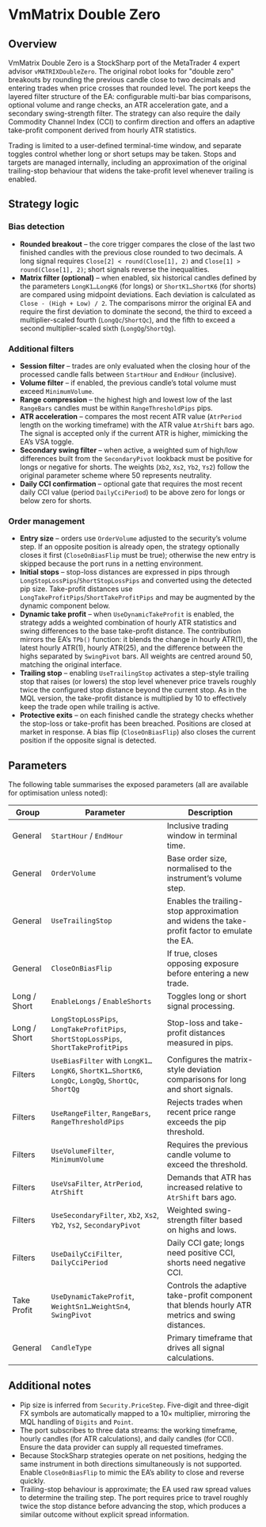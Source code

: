 # VmMatrix Double Zero

## Overview
VmMatrix Double Zero is a StockSharp port of the MetaTrader 4 expert advisor `vMATRIXDoubleZero`. The original robot looks for "double zero" breakouts by rounding the previous candle close to two decimals and entering trades when price crosses that rounded level. The port keeps the layered filter structure of the EA: configurable multi-bar bias comparisons, optional volume and range checks, an ATR acceleration gate, and a secondary swing-strength filter. The strategy can also require the daily Commodity Channel Index (CCI) to confirm direction and offers an adaptive take-profit component derived from hourly ATR statistics.

Trading is limited to a user-defined terminal-time window, and separate toggles control whether long or short setups may be taken. Stops and targets are managed internally, including an approximation of the original trailing-stop behaviour that widens the take-profit level whenever trailing is enabled.

## Strategy logic
### Bias detection
* **Rounded breakout** – the core trigger compares the close of the last two finished candles with the previous close rounded to two decimals. A long signal requires `Close[2] < round(Close[1], 2)` and `Close[1] > round(Close[1], 2)`; short signals reverse the inequalities.
* **Matrix filter (optional)** – when enabled, six historical candles defined by the parameters `LongK1…LongK6` (for longs) or `ShortK1…ShortK6` (for shorts) are compared using midpoint deviations. Each deviation is calculated as `Close - (High + Low) / 2`. The comparisons mirror the original EA and require the first deviation to dominate the second, the third to exceed a multiplier-scaled fourth (`LongQc`/`ShortQc`), and the fifth to exceed a second multiplier-scaled sixth (`LongQg`/`ShortQg`).

### Additional filters
* **Session filter** – trades are only evaluated when the closing hour of the processed candle falls between `StartHour` and `EndHour` (inclusive).
* **Volume filter** – if enabled, the previous candle’s total volume must exceed `MinimumVolume`.
* **Range compression** – the highest high and lowest low of the last `RangeBars` candles must be within `RangeThresholdPips` pips.
* **ATR acceleration** – compares the most recent ATR value (`AtrPeriod` length on the working timeframe) with the ATR value `AtrShift` bars ago. The signal is accepted only if the current ATR is higher, mimicking the EA’s VSA toggle.
* **Secondary swing filter** – when active, a weighted sum of high/low differences built from the `SecondaryPivot` lookback must be positive for longs or negative for shorts. The weights (`Xb2`, `Xs2`, `Yb2`, `Ys2`) follow the original parameter scheme where 50 represents neutrality.
* **Daily CCI confirmation** – optional gate that requires the most recent daily CCI value (period `DailyCciPeriod`) to be above zero for longs or below zero for shorts.

### Order management
* **Entry size** – orders use `OrderVolume` adjusted to the security’s volume step. If an opposite position is already open, the strategy optionally closes it first (`CloseOnBiasFlip` must be true); otherwise the new entry is skipped because the port runs in a netting environment.
* **Initial stops** – stop-loss distances are expressed in pips through `LongStopLossPips`/`ShortStopLossPips` and converted using the detected pip size. Take-profit distances use `LongTakeProfitPips`/`ShortTakeProfitPips` and may be augmented by the dynamic component below.
* **Dynamic take profit** – when `UseDynamicTakeProfit` is enabled, the strategy adds a weighted combination of hourly ATR statistics and swing differences to the base take-profit distance. The contribution mirrors the EA’s `TPb()` function: it blends the change in hourly ATR(1), the latest hourly ATR(1), hourly ATR(25), and the difference between the highs separated by `SwingPivot` bars. All weights are centred around 50, matching the original interface.
* **Trailing stop** – enabling `UseTrailingStop` activates a step-style trailing stop that raises (or lowers) the stop level whenever price travels roughly twice the configured stop distance beyond the current stop. As in the MQL version, the take-profit distance is multiplied by 10 to effectively keep the trade open while trailing is active.
* **Protective exits** – on each finished candle the strategy checks whether the stop-loss or take-profit has been breached. Positions are closed at market in response. A bias flip (`CloseOnBiasFlip`) also closes the current position if the opposite signal is detected.

## Parameters
The following table summarises the exposed parameters (all are available for optimisation unless noted):

| Group | Parameter | Description |
| --- | --- | --- |
| General | `StartHour` / `EndHour` | Inclusive trading window in terminal time. |
| General | `OrderVolume` | Base order size, normalised to the instrument’s volume step. |
| General | `UseTrailingStop` | Enables the trailing-stop approximation and widens the take-profit factor to emulate the EA. |
| General | `CloseOnBiasFlip` | If true, closes opposing exposure before entering a new trade. |
| Long / Short | `EnableLongs` / `EnableShorts` | Toggles long or short signal processing. |
| Long / Short | `LongStopLossPips`, `LongTakeProfitPips`, `ShortStopLossPips`, `ShortTakeProfitPips` | Stop-loss and take-profit distances measured in pips. |
| Filters | `UseBiasFilter` with `LongK1…LongK6`, `ShortK1…ShortK6`, `LongQc`, `LongQg`, `ShortQc`, `ShortQg` | Configures the matrix-style deviation comparisons for long and short signals. |
| Filters | `UseRangeFilter`, `RangeBars`, `RangeThresholdPips` | Rejects trades when recent price range exceeds the pip threshold. |
| Filters | `UseVolumeFilter`, `MinimumVolume` | Requires the previous candle volume to exceed the threshold. |
| Filters | `UseVsaFilter`, `AtrPeriod`, `AtrShift` | Demands that ATR has increased relative to `AtrShift` bars ago. |
| Filters | `UseSecondaryFilter`, `Xb2`, `Xs2`, `Yb2`, `Ys2`, `SecondaryPivot` | Weighted swing-strength filter based on highs and lows. |
| Filters | `UseDailyCciFilter`, `DailyCciPeriod` | Daily CCI gate; longs need positive CCI, shorts need negative CCI. |
| Take Profit | `UseDynamicTakeProfit`, `WeightSn1…WeightSn4`, `SwingPivot` | Controls the adaptive take-profit component that blends hourly ATR metrics and swing distances. |
| General | `CandleType` | Primary timeframe that drives all signal calculations. |

## Additional notes
* Pip size is inferred from `Security.PriceStep`. Five-digit and three-digit FX symbols are automatically mapped to a 10× multiplier, mirroring the MQL handling of `Digits` and `Point`.
* The port subscribes to three data streams: the working timeframe, hourly candles (for ATR calculations), and daily candles (for CCI). Ensure the data provider can supply all requested timeframes.
* Because StockSharp strategies operate on net positions, hedging the same instrument in both directions simultaneously is not supported. Enable `CloseOnBiasFlip` to mimic the EA’s ability to close and reverse quickly.
* Trailing-stop behaviour is approximate; the EA used raw spread values to determine the trailing step. The port requires price to travel roughly twice the stop distance before advancing the stop, which produces a similar outcome without explicit spread information.
